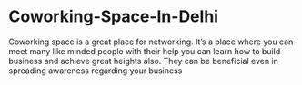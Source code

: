 # Coworking-Space-In-Delhi
Coworking space is a great place for networking. It’s a place where you can meet many like minded people with their help you can learn how to build business and achieve great heights also. They can be beneficial even in spreading awareness regarding your business
